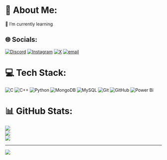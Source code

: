 # 💫 About Me:
🌱 I’m currently learning<br>


## 🌐 Socials:
[![Discord](https://img.shields.io/badge/Discord-%237289DA.svg?logo=discord&logoColor=white)](https://discord.gg/https://discord.gg/RhFUvXE5) [![Instagram](https://img.shields.io/badge/Instagram-%23E4405F.svg?logo=Instagram&logoColor=white)](https://instagram.com/harishns_) [![X](https://img.shields.io/badge/X-black.svg?logo=X&logoColor=white)](https://x.com/@07harishns) [![email](https://img.shields.io/badge/Email-D14836?logo=gmail&logoColor=white)](mailto:rishins777@gmail.com) 

# 💻 Tech Stack:
![C](https://img.shields.io/badge/c-%2300599C.svg?style=flat&logo=c&logoColor=white) ![C++](https://img.shields.io/badge/c++-%2300599C.svg?style=flat&logo=c%2B%2B&logoColor=white) ![Python](https://img.shields.io/badge/python-3670A0?style=flat&logo=python&logoColor=ffdd54) ![MongoDB](https://img.shields.io/badge/MongoDB-%234ea94b.svg?style=flat&logo=mongodb&logoColor=white) ![MySQL](https://img.shields.io/badge/mysql-4479A1.svg?style=flat&logo=mysql&logoColor=white) ![Git](https://img.shields.io/badge/git-%23F05033.svg?style=flat&logo=git&logoColor=white) ![GitHub](https://img.shields.io/badge/github-%23121011.svg?style=flat&logo=github&logoColor=white) ![Power Bi](https://img.shields.io/badge/power_bi-F2C811?style=flat&logo=powerbi&logoColor=black)
# 📊 GitHub Stats:
![](https://github-readme-stats.vercel.app/api?username=harishns001&theme=nightowl&hide_border=false&include_all_commits=true&count_private=true)<br/>
![](https://nirzak-streak-stats.vercel.app/?user=harishns001&theme=nightowl&hide_border=false)<br/>
![](https://github-readme-stats.vercel.app/api/top-langs/?username=harishns001&theme=nightowl&hide_border=false&include_all_commits=true&count_private=true&layout=compact)

---
[![](https://visitcount.itsvg.in/api?id=harishns001&icon=0&color=1)](https://visitcount.itsvg.in)
